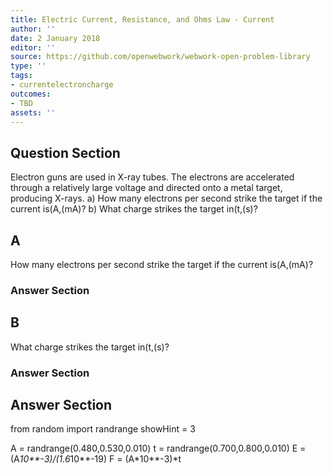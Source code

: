 ```yaml
---
title: Electric Current, Resistance, and Ohms Law - Current
author: ''
date: 2 January 2018
editor: ''
source: https://github.com/openwebwork/webwork-open-problem-library
type: ''
tags:
- currentelectroncharge
outcomes:
- TBD
assets: ''
---
```


## Question Section 

Electron guns are used in X-ray tubes. The electrons are accelerated through a relatively large voltage and directed onto a metal target, producing X-rays.
a) How many electrons per second strike the target if the current is(A,(mA)?
b) What charge strikes the target in(t,(s)?
## A
How many electrons per second strike the target if the current is(A,(mA)?
### Answer Section
## B
What charge strikes the target in(t,(s)?
### Answer Section


## Answer Section

from random import randrange
showHint = 3

A = randrange(0.480,0.530,0.010)
t = randrange(0.700,0.800,0.010)
E = (A*10**-3)/(1.6*10**-19)
F = (A*10**-3)*t